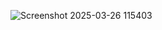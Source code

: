 ![Screenshot 2025-03-26 115403](https://github.com/user-attachments/assets/3f90e29b-62b9-4c5a-9929-7bce0a9acdbd)
